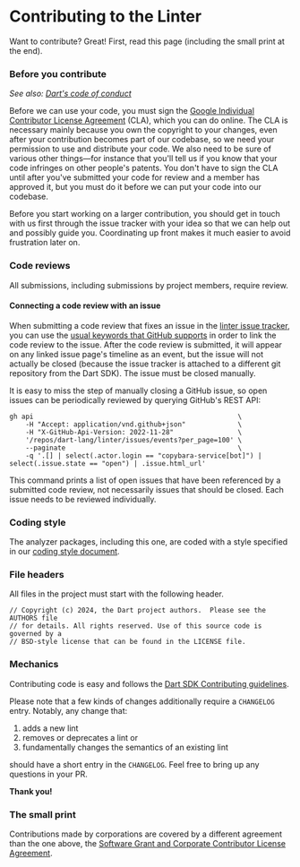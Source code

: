 Contributing to the Linter
==========================

Want to contribute? Great! First, read this page (including the small print at
the end).

### Before you contribute

_See also: [Dart's code of conduct](https://dart.dev/code-of-conduct)_

Before we can use your code, you must sign the
[Google Individual Contributor License Agreement](https://cla.developers.google.com/about/google-individual)
(CLA), which you can do online. The CLA is necessary mainly because you own the
copyright to your changes, even after your contribution becomes part of our
codebase, so we need your permission to use and distribute your code. We also
need to be sure of various other things—for instance that you'll tell us if you
know that your code infringes on other people's patents. You don't have to sign
the CLA until after you've submitted your code for review and a member has
approved it, but you must do it before we can put your code into our codebase.

Before you start working on a larger contribution, you should get in touch with
us first through the issue tracker with your idea so that we can help out and
possibly guide you. Coordinating up front makes it much easier to avoid
frustration later on.

### Code reviews

All submissions, including submissions by project members, require review.

#### Connecting a code review with an issue

When submitting a code review that fixes an issue in the [linter issue
tracker], you can use the [usual keywords that GitHub supports][Linking a pull
request] in order to link the code review to the issue. After the code review
is submitted, it will appear on any linked issue page's timeline as an event,
but the issue will not actually be closed (because the issue tracker is
attached to a different git repository from the Dart SDK). The issue must be
closed manually.

It is easy to miss the step of manually closing a GitHub issue, so open issues
can be periodically reviewed by querying GitHub's REST API:

```none
gh api                                                   \
    -H "Accept: application/vnd.github+json"             \
    -H "X-GitHub-Api-Version: 2022-11-28"                \
    '/repos/dart-lang/linter/issues/events?per_page=100' \
    --paginate                                           \
    -q '.[] | select(.actor.login == "copybara-service[bot]") | select(.issue.state == "open") | .issue.html_url'
```

This command prints a list of open issues that have been referenced by a
submitted code review, not necessarily issues that should be closed. Each issue
needs to be reviewed individually.


### Coding style

The analyzer packages, including this one, are coded with a style specified in
our [coding style document][coding style].

### File headers

All files in the project must start with the following header.

    // Copyright (c) 2024, the Dart project authors.  Please see the AUTHORS file
    // for details. All rights reserved. Use of this source code is governed by a
    // BSD-style license that can be found in the LICENSE file.

### Mechanics

Contributing code is easy and follows the
[Dart SDK Contributing guidelines][contributing].

Please note that a few kinds of changes additionally require a `CHANGELOG`
entry. Notably, any change that:

1. adds a new lint
2. removes or deprecates a lint or
3. fundamentally changes the semantics of an existing lint

should have a short entry in the `CHANGELOG`. Feel free to bring up any
questions in your PR.

**Thank you!**

### The small print

Contributions made by corporations are covered by a different agreement than the
one above, the
[Software Grant and Corporate Contributor License Agreement](https://developers.google.com/open-source/cla/corporate).

[linter issue tracker]: https://github.com/dart-lang/linter/issues
[Linking a pull request]: https://docs.github.com/en/issues/tracking-your-work-with-issues/linking-a-pull-request-to-an-issue
[coding style]: https://github.com/dart-lang/sdk/blob/main/pkg/analyzer/doc/implementation/coding_style.md
[contributing]: https://github.com/dart-lang/sdk/wiki/Contributing
